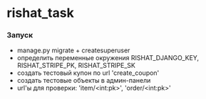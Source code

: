 # rishat_task

### Запуск

* manage.py migrate + createsuperuser
* определить переменные окружения RISHAT_DJANGO_KEY, RISHAT_STRIPE_PK, RISHAT_STRIPE_SK
* создать тестовый купон по url 'create_coupon'
* создать тестовые объекты в админ-панели
* url'ы для проверки: 'item/\<int:pk\>', 'order/\<int:pk\>'
